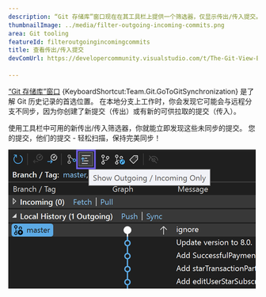 ```yaml
---
description: “Git 存储库”窗口现在在其工具栏上提供一个筛选器，仅显示传出/传入提交。
thumbnailImage: ../media/filter-outgoing-incoming-commits.png
area: Git tooling
featureId: filteroutgoingincomingcommits
title: 查看传出/传入提交
devComUrl: https://developercommunity.visualstudio.com/t/The-Git-View-Branch-Outgoing-Commits-sec/10720545

---
```



[“Git 存储库”窗口](vscmd://Team.Git.GoToGitSynchronization) {KeyboardShortcut:Team.Git.GoToGitSynchronization} 是了解 Git 历史记录的首选位置。 在本地分支上工作时，你会发现它可能会与远程分支不同步，因为你创建了新提交（传出）或有新的可供拉取的提交（传入）。

使用工具栏中可用的新传出/传入筛选器，你就能立即发现这些未同步的提交。 您的提交，他们的提交 - 轻松扫描，保持完美同步！

![“仅显示传出/传入”工具栏按钮](../media/filter-outgoing-incoming-commits.png)
